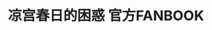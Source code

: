 ---
logo: images/凉宫春日的困惑 官方FANBOOK.jpg
title: 凉宫春日的困惑 官方FANBOOK
subTitle: 暂无资源，如果你拥有该资源，可点击此处向我们提交反馈

category: 公式书

hasResource: false
---